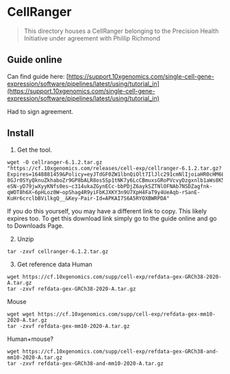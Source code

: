 # CellRanger

> This directory houses a CellRanger belonging to the Precision Health Initiative under agreement with Phillip Richmond

  
## Guide online
Can find guide here: [https://support.10xgenomics.com/single-cell-gene-expression/software/pipelines/latest/using/tutorial_in](https://support.10xgenomics.com/single-cell-gene-expression/software/pipelines/latest/using/tutorial_in)

Had to sign agreement.

## Install
1) Get the tool. 
``` 
wget -O cellranger-6.1.2.tar.gz "https://cf.10xgenomics.com/releases/cell-exp/cellranger-6.1.2.tar.gz?Expires=1648881459&Policy=eyJTdGF0ZW1lbnQiOlt7IlJlc291cmNlIjoiaHR0cHM6Ly9jZi4xMHhnZW5vbWljcy5jb20vcmVsZWFzZXMvY2VsbC1leHAvY2VsbHJhbmdlci02LjEuMi50YXIuZ3oiLCJDb25kaXRpb24iOnsiRGF0ZUxlc3NUaGFuIjp7IkFXUzpFcG9jaFRpbWUiOjE2NDg4ODE0NTl9fX1dfQ__&Signature=IloGPHr-8GJr0SYyQknuZkhaboZr9GP8bALR8osSSp1tNK7y6LcCBmuxsGRoPVcvyDzgxnlb1aWs8K562uIbJscBGokx2V22h7HRIJ2t45Al4qh9xzAtCAfyiQ5702ipGIo6qJQ~Ak6sUgulaM1RUVnothiMiLJj6RIgzqhY8NHdsg8UF36SpzONqjdYByLER~-eSN-yD79jwXyyKNfs0es~c314ukaZGynECc-bbPDjZ6aykSZTNlOFNAb7NSDZagfnk-qWOT8h6X~6pHLoz0W~opShag4R9yiFbKJXKY3n9U7XpH4FaT9y4UeAqb-rSanE-KuHr6crclbBVilkgQ__&Key-Pair-Id=APKAI7S6A5RYOXBWRPDA"
```  

If you do this yourself, you may have a different link to copy. This likely expires too. To get this download link simply go to the guide online and go to Downloads Page.

2) Unzip
```
tar -zxvf cellranger-6.1.2.tar.gz
```

3) Get reference data
Human
```
wget https://cf.10xgenomics.com/supp/cell-exp/refdata-gex-GRCh38-2020-A.tar.gz
tar -zxvf refdata-gex-GRCh38-2020-A.tar.gz
```

Mouse
```
wget wget https://cf.10xgenomics.com/supp/cell-exp/refdata-gex-mm10-2020-A.tar.gz
tar -zxvf refdata-gex-mm10-2020-A.tar.gz
```

Human+mouse?
```
wget https://cf.10xgenomics.com/supp/cell-exp/refdata-gex-GRCh38-and-mm10-2020-A.tar.gz
tar -zxvf refdata-gex-GRCh38-and-mm10-2020-A.tar.gz
```
